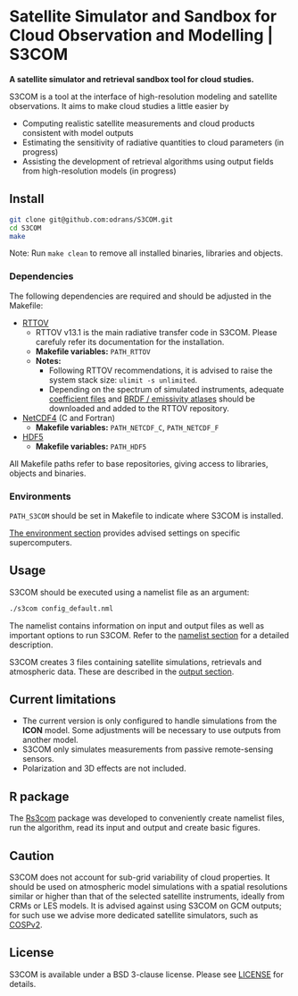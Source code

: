 
# Satellite Simulator and Sandbox for Cloud Observation and Modelling | S3COM

**A satellite simulator and retrieval sandbox tool for cloud studies.**

S3COM is a tool at the interface of high-resolution modeling and satellite observations. It aims to make cloud studies a little easier by
- Computing realistic satellite measurements and cloud products consistent with model outputs
- Estimating the sensitivity of radiative quantities to cloud parameters (in progress)
- Assisting the development of retrieval algorithms using output fields from high-resolution models (in progress)

## Install

```bash
git clone git@github.com:odrans/S3COM.git
cd S3COM
make
```
Note: Run `make clean` to remove all installed binaries, libraries and objects.

### Dependencies

The following dependencies are required and should be adjusted in the Makefile:
- [RTTOV](https://nwp-saf.eumetsat.int/site/software/rttov)
  - RTTOV v13.1 is the main radiative transfer code in S3COM. Please carefuly refer its documentation for the installation.
  - **Makefile variables:** `PATH_RTTOV`
  - **Notes:** 
    - Following RTTOV recommendations, it is advised to raise the system stack size: `ulimit -s unlimited`.
    - Depending on the spectrum of simulated instruments, adequate [coefficient files](https://nwp-saf.eumetsat.int/site/software/rttov/download/coefficients/coefficient-download/) and [BRDF / emissivity atlases](https://nwp-saf.eumetsat.int/site/software/rttov/download/#Emissivity_BRDF_atlas_data) should be downloaded and added to the RTTOV repository.
- [NetCDF4](https://www.unidata.ucar.edu/software/netcdf/) (C and Fortran)
  - **Makefile variables:** `PATH_NETCDF_C`, `PATH_NETCDF_F`
- [HDF5](https://www.hdfgroup.org/solutions/hdf5/)
  - **Makefile variables:** `PATH_HDF5`
  
All Makefile paths refer to base repositories, giving access to libraries, objects and binaries.

### Environments  
  
`PATH_S3COM` should be set in Makefile to indicate where S3COM is installed.

[The environment section](Environment.md) provides advised settings on specific supercomputers.

## Usage

S3COM should be executed using a namelist file as an argument:

```bash
./s3com config_default.nml
```
The namelist contains information on input and output files as well as important options to run S3COM. Refer to the [namelist section](namelist.md) for a detailed description.


S3COM creates 3 files containing satellite simulations, retrievals and atmospheric data. These are described in the [output section](output.md).


## Current limitations

- The current version is only configured to handle simulations from the **ICON** model. Some adjustments will be necessary to use outputs from another model. 
- S3COM only simulates measurements from passive remote-sensing sensors.
- Polarization and 3D effects are not included.

## R package

The [Rs3com](https://github.com/odrans/Rs3com) package was developed to conveniently create namelist files, run the algorithm, read its input and output and create basic figures.

## Caution

S3COM does not account for sub-grid variability of cloud properties. It should be used on atmospheric model simulations with a spatial resolutions similar or higher than that of the selected satellite instruments, ideally from CRMs or LES models. It is advised against using S3COM on GCM outputs; for such use we advise more dedicated satellite simulators, such as [COSPv2](https://github.com/CFMIP/COSPv2.0). 

## License

S3COM is available under a BSD 3-clause license.
Please see [LICENSE](LICENSE) for details.
